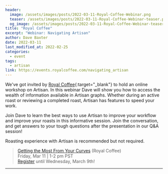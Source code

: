 ```yaml
---
header:
  image: /assets/images/posts/2022-03-11-Royal-Coffee-Webinar.png
  teaser: /assets/images/posts/2022-03-11-Royal-Coffee-Webinar-teaser.png
  og_image: /assets/images/posts/2022-03-11-Royal-Coffee-Webinar-teaser.png
title: "Royal Coffee"
excerpt: "Webinar: Navigating Artisan"
author: Dave Baxter
date: 2022-03-11
last_modified_at: 2022-02-25
categories:
  - event
tags: 
  - artisan
link: https://events.royalcoffee.com/navigating_artisan
---
```


We've got invited by [Royal Coffee](https://events.royalcoffee.com/){:target="_blank"} to hold an online workshop on Artisan. In this webinar Dave will show you how to access the wealth of information available in Artisan graphs. Whether during an active roast or reviewing a completed roast, Artisan has features to speed your work. 

Join Dave to learn the best ways to use Artisan to improve your workflow and improve your roasts in this informative session. Join the conversation, and get answers to your tough questions after the presentation in our Q&A session!

Roasting experience with Artisan is recommended but not required.


> <a href="https://events.royalcoffee.com/navigating_artisan" target="_blank">Getting the Most From Your Curves</a> (Royal Coffee)   
> Friday, Mar 11 \| 1-2 pm PST   
<a href="https://events.royalcoffee.com/navigating_artisan">Register</a> until Wednesday, March 9th!

---